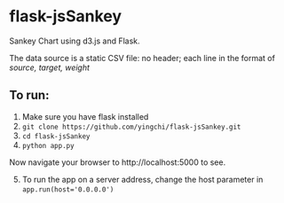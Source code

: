 # flask-jsSankey
Sankey Chart using d3.js and Flask.

The data source is a static CSV file: no header; each line in the format of _source, target, weight_

## To run:

1. Make sure you have flask installed
2. `git clone https://github.com/yingchi/flask-jsSankey.git`
3. `cd flask-jsSankey`
4. `python app.py`

Now navigate your browser to http://localhost:5000 to see.

5. To run the app on a server address, change the host parameter in `app.run(host='0.0.0.0')`